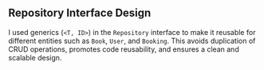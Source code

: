 ## Repository Interface Design
I used generics (`<T, ID>`) in the `Repository` interface to make it reusable for different entities such as `Book`, `User`, and `Booking`.
This avoids duplication of CRUD operations, promotes code reusability, and ensures a clean and scalable design.
